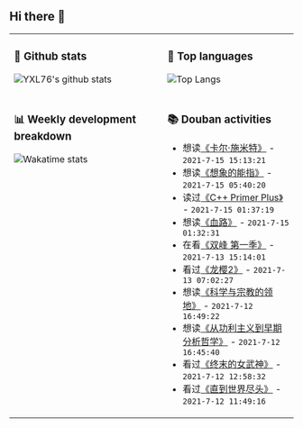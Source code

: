 ## Hi there 👋

<table>
<tr>
<td valign="top" width="54%">

### 🔭 Github stats

![YXL76's github stats](https://github-readme-stats.yxl76.vercel.app/api?username=YXL76&count_private=true&show_icons=true&include_all_commits=true&theme=prussian&line_height=28&disable_animations=true)

</td>

<td valign="top" width="46%">

### 🌱 Top languages

![Top Langs](https://github-readme-stats.yxl76.vercel.app/api/top-langs/?username=YXL76&layout=compact&theme=prussian&langs_count=8&hide=HTML,CSS,SCSS)

</td>
</tr>
<tr>
<td valign="top" width="54%">

### 📊 Weekly development breakdown

![Wakatime stats](https://github-readme-stats.yxl76.vercel.app/api/wakatime?username=YXL76&layout=compact&theme=prussian)


</td>
<td valign="top" width="46%">

### 📚 Douban activities

- 想读[《卡尔·施米特》](https://book.douban.com/subject/26574820/) - `2021-7-15 15:13:21`
- 想读[《想象的能指》](https://book.douban.com/subject/34971144/) - `2021-7-15 05:40:20`
- 读过[《C++ Primer Plus》](https://book.douban.com/subject/10789789/) - `2021-7-15 01:37:19`
- 想读[《血路》](https://book.douban.com/subject/5356231/) - `2021-7-15 01:32:31`
- 在看[《双峰 第一季》](http://movie.douban.com/subject/1295526/) - `2021-7-13 15:14:01`
- 看过[《龙樱2》](http://movie.douban.com/subject/34906700/) - `2021-7-13 07:02:27`
- 想读[《科学与宗教的领地》](https://book.douban.com/subject/26890706/) - `2021-7-12 16:49:22`
- 想读[《从功利主义到早期分析哲学》](https://book.douban.com/subject/34960261/) - `2021-7-12 16:45:40`
- 看过[《终末的女武神》](http://movie.douban.com/subject/35296030/) - `2021-7-12 12:58:32`
- 看过[《直到世界尽头》](http://movie.douban.com/subject/1295897/) - `2021-7-12 11:49:16`

</td>
</tr>
</table>

<!--
**YXL76/YXL76** is a ✨ _special_ ✨ repository because its `README.md` (this file) appears on your GitHub profile.

Here are some ideas to get you started:

- 🔭 I’m currently working on ...
- 🌱 I’m currently learning ...
- 👯 I’m looking to collaborate on ...
- 🤔 I’m looking for help with ...
- 💬 Ask me about ...
- 📫 How to reach me: ...
- 😄 Pronouns: ...
- ⚡ Fun fact: ...
-->
